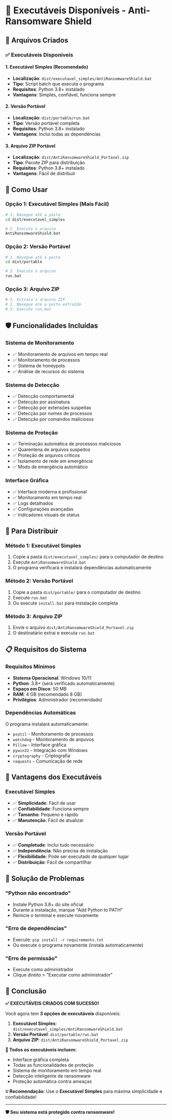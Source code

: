# 🚀 Executáveis Disponíveis - Anti-Ransomware Shield

## 📁 Arquivos Criados

### ✅ **Executáveis Disponíveis**

#### 1. **Executável Simples** (Recomendado)
- **Localização**: `dist/executavel_simples/AntiRansomwareShield.bat`
- **Tipo**: Script batch que executa o programa
- **Requisitos**: Python 3.8+ instalado
- **Vantagens**: Simples, confiável, funciona sempre

#### 2. **Versão Portável**
- **Localização**: `dist/portable/run.bat`
- **Tipo**: Versão portável completa
- **Requisitos**: Python 3.8+ instalado
- **Vantagens**: Inclui todas as dependências

#### 3. **Arquivo ZIP Portável**
- **Localização**: `dist/AntiRansomwareShield_Portavel.zip`
- **Tipo**: Pacote ZIP para distribuição
- **Requisitos**: Python 3.8+ instalado
- **Vantagens**: Fácil de distribuir

## 🎯 **Como Usar**

### **Opção 1: Executável Simples (Mais Fácil)**
```bash
# 1. Navegue até a pasta
cd dist/executavel_simples

# 2. Execute o arquivo
AntiRansomwareShield.bat
```

### **Opção 2: Versão Portável**
```bash
# 1. Navegue até a pasta
cd dist/portable

# 2. Execute o arquivo
run.bat
```

### **Opção 3: Arquivo ZIP**
```bash
# 1. Extraia o arquivo ZIP
# 2. Navegue até a pasta extraída
# 3. Execute run.bat
```

## 🛡️ **Funcionalidades Incluídas**

### **Sistema de Monitoramento**
- ✅ Monitoramento de arquivos em tempo real
- ✅ Monitoramento de processos
- ✅ Sistema de honeypots
- ✅ Análise de recursos do sistema

### **Sistema de Detecção**
- ✅ Detecção comportamental
- ✅ Detecção por assinatura
- ✅ Detecção por extensões suspeitas
- ✅ Detecção por nomes de processos
- ✅ Detecção por comandos maliciosos

### **Sistema de Proteção**
- ✅ Terminação automática de processos maliciosos
- ✅ Quarentena de arquivos suspeitos
- ✅ Proteção de arquivos críticos
- ✅ Isolamento de rede em emergência
- ✅ Modo de emergência automático

### **Interface Gráfica**
- ✅ Interface moderna e profissional
- ✅ Monitoramento em tempo real
- ✅ Logs detalhados
- ✅ Configurações avançadas
- ✅ Indicadores visuais de status

## 🚀 **Para Distribuir**

### **Método 1: Executável Simples**
1. Copie a pasta `dist/executavel_simples/` para o computador de destino
2. Execute `AntiRansomwareShield.bat`
3. O programa verificará e instalará dependências automaticamente

### **Método 2: Versão Portável**
1. Copie a pasta `dist/portable/` para o computador de destino
2. Execute `run.bat`
3. Ou execute `install.bat` para instalação completa

### **Método 3: Arquivo ZIP**
1. Envie o arquivo `dist/AntiRansomwareShield_Portavel.zip`
2. O destinatário extrai e executa `run.bat`

## 📋 **Requisitos do Sistema**

### **Requisitos Mínimos**
- **Sistema Operacional**: Windows 10/11
- **Python**: 3.8+ (será verificado automaticamente)
- **Espaço em Disco**: 50 MB
- **RAM**: 4 GB (recomendado 8 GB)
- **Privilégios**: Administrador (recomendado)

### **Dependências Automáticas**
O programa instalará automaticamente:
- `psutil` - Monitoramento de processos
- `watchdog` - Monitoramento de arquivos
- `Pillow` - Interface gráfica
- `pywin32` - Integração com Windows
- `cryptography` - Criptografia
- `requests` - Comunicação de rede

## 🎯 **Vantagens dos Executáveis**

### **Executável Simples**
- ✅ **Simplicidade**: Fácil de usar
- ✅ **Confiabilidade**: Funciona sempre
- ✅ **Tamanho**: Pequeno e rápido
- ✅ **Manutenção**: Fácil de atualizar

### **Versão Portável**
- ✅ **Completude**: Inclui tudo necessário
- ✅ **Independência**: Não precisa de instalação
- ✅ **Flexibilidade**: Pode ser executado de qualquer lugar
- ✅ **Distribuição**: Fácil de compartilhar

## 🔧 **Solução de Problemas**

### **"Python não encontrado"**
- Instale Python 3.8+ do site oficial
- Durante a instalação, marque "Add Python to PATH"
- Reinicie o terminal e execute novamente

### **"Erro de dependências"**
- Execute: `pip install -r requirements.txt`
- Ou execute o programa novamente (instala automaticamente)

### **"Erro de permissão"**
- Execute como administrador
- Clique direito > "Executar como administrador"

## 🎉 **Conclusão**

**✅ EXECUTÁVEIS CRIADOS COM SUCESSO!**

Você agora tem **3 opções de executáveis** disponíveis:

1. **Executável Simples**: `dist/executavel_simples/AntiRansomwareShield.bat`
2. **Versão Portável**: `dist/portable/run.bat`
3. **Arquivo ZIP**: `dist/AntiRansomwareShield_Portavel.zip`

**🚀 Todos os executáveis incluem:**
- Interface gráfica completa
- Todas as funcionalidades de proteção
- Sistema de monitoramento em tempo real
- Detecção inteligente de ransomware
- Proteção automática contra ameaças

**💡 Recomendação**: Use o **Executável Simples** para máxima simplicidade e confiabilidade!

---

**🛡️ Seu sistema está protegido contra ransomware!**
